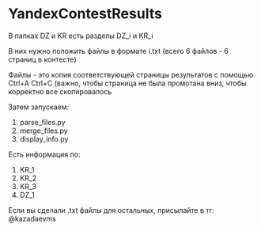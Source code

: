 # YandexContestResults

В папках DZ и KR есть разделы DZ_i и KR_i

В них нужно положить файлы в формате i.txt (всего 6 файлов - 6 страниц в контесте)

Файлы - это копия соответствующей страницы результатов с помощью Ctrl+A Ctrl+C (важно, чтобы страница не была промотана вниз, чтобы корректно все скопировалось

Затем запускаем:
1. parse_files.py
2. merge_files.py
3. display_info.py

Есть информация по:
1. KR_1
2. KR_2
3. KR_3
4. DZ_1

Если вы сделали .txt файлы для остальных, присылайте в тг: @kazadaevms
